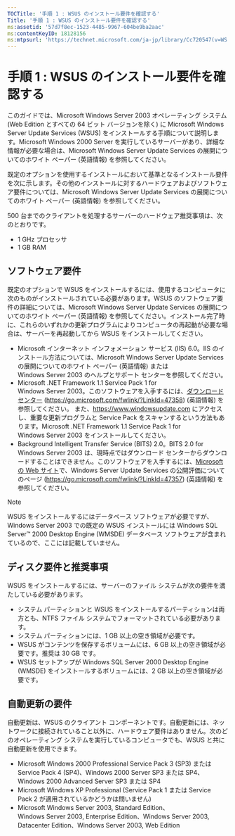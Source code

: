 ```yaml
---
TOCTitle: '手順 1 : WSUS のインストール要件を確認する'
Title: '手順 1 : WSUS のインストール要件を確認する'
ms:assetid: '57d7f8ec-1523-4485-9967-604be9ba2aac'
ms:contentKeyID: 18128156
ms:mtpsurl: 'https://technet.microsoft.com/ja-jp/library/Cc720547(v=WS.10)'
---
```


手順 1 : WSUS のインストール要件を確認する
==========================================

このガイドでは、Microsoft Windows Server 2003 オペレーティング システム (Web Edition とすべての 64 ビット バージョンを除く) に Microsoft Windows Server Update Services (WSUS) をインストールする手順について説明します。Microsoft Windows 2000 Server を実行しているサーバーがあり、詳細な情報が必要な場合は、Microsoft Windows Server Update Services の展開についてのホワイト ペーパー (英語情報) を参照してください。

既定のオプションを使用するインストールにおいて基準となるインストール要件を次に示します。その他のインストールに対するハードウェアおよびソフトウェア要件については、Microsoft Windows Server Update Services の展開についてのホワイト ペーパー (英語情報) を参照してください。

500 台までのクライアントを処理するサーバーのハードウェア推奨事項は、次のとおりです。

-   1 GHz プロセッサ
-   1 GB RAM

ソフトウェア要件
----------------

既定のオプションで WSUS をインストールするには、使用するコンピュータに次のものがインストールされている必要があります。WSUS のソフトウェア要件の詳細については、Microsoft Windows Server Update Services の展開についてのホワイト ペーパー (英語情報) を参照してください。インストール完了時に、これらのいずれかの更新プログラムによりコンピュータの再起動が必要な場合は、サーバーを再起動してから WSUS をインストールしてください。

-   Microsoft インターネット インフォメーション サービス (IIS) 6.0。IIS のインストール方法については、Microsoft Windows Server Update Services の展開についてのホワイト ペーパー (英語情報) または Windows Server 2003 のヘルプとサポート センターを参照してください。
-   Microsoft .NET Framework 1.1 Service Pack 1 for Windows Server 2003。このソフトウェアを入手するには、[ダウンロード センター](https://go.microsoft.com/fwlink/?linkid=47358) (https://go.microsoft.com/fwlink/?LinkId=47358) (英語情報) を参照してください。
    また、https://www.windowsupdate.com にアクセスし、重要な更新プログラムと Service Pack をスキャンするという方法もあります。Microsoft .NET Framework 1.1 Service Pack 1 for Windows Server 2003 をインストールしてください。
-   Background Intelligent Transfer Service (BITS) 2.0。BITS 2.0 for Windows Server 2003 は、現時点ではダウンロード センターからダウンロードすることはできません。このソフトウェアを入手するには、[Microsoft の Web サイト](https://go.microsoft.com/fwlink/?linkid=47357)で、Windows Server Update Services の公開評価についてのページ (https://go.microsoft.com/fwlink/?LinkId=47357) (英語情報) を参照してください。

> [!NOTE]
> WSUS をインストールするにはデータベース ソフトウェアが必要ですが、Windows Server 2003 での既定の WSUS インストールには Windows SQL Server™ 2000 Desktop Engine (WMSDE) データベース ソフトウェアが含まれているので、ここには記載していません。 

ディスク要件と推奨事項
----------------------

WSUS をインストールするには、サーバーのファイル システムが次の要件を満たしている必要があります。

-   システム パーティションと WSUS をインストールするパーティションは両方とも、NTFS ファイル システムでフォーマットされている必要があります。
-   システム パーティションには、1 GB 以上の空き領域が必要です。
-   WSUS がコンテンツを保存するボリュームには、6 GB 以上の空き領域が必要です。推奨は 30 GB です。
-   WSUS セットアップが Windows SQL Server 2000 Desktop Engine (WMSDE) をインストールするボリュームには、2 GB 以上の空き領域が必要です。

自動更新の要件
--------------

自動更新は、WSUS のクライアント コンポーネントです。自動更新には、ネットワークに接続されていること以外に、ハードウェア要件はありません。次のどのオペレーティング システムを実行しているコンピュータでも、WSUS と共に自動更新を使用できます。

-   Microsoft Windows 2000 Professional Service Pack 3 (SP3) または Service Pack 4 (SP4)、Windows 2000 Server SP3 または SP4、Windows 2000 Advanced Server SP3 または SP4
-   Microsoft Windows XP Professional (Service Pack 1 または Service Pack 2 が適用されているかどうかは問いません)
-   Microsoft Windows Server 2003, Standard Edition、Windows Server 2003, Enterprise Edition、Windows Server 2003, Datacenter Edition、Windows Server 2003, Web Edition
